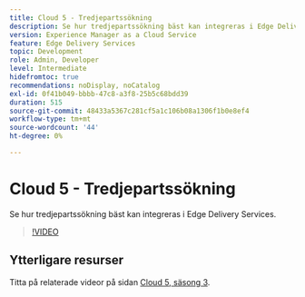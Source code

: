 ```yaml
---
title: Cloud 5 - Tredjepartssökning
description: Se hur tredjepartssökning bäst kan integreras i Edge Delivery Services.
version: Experience Manager as a Cloud Service
feature: Edge Delivery Services
topic: Development
role: Admin, Developer
level: Intermediate
hidefromtoc: true
recommendations: noDisplay, noCatalog
exl-id: 0f41b049-bbbb-47c8-a3f8-25b5c68bdd39
duration: 515
source-git-commit: 48433a5367c281cf5a1c106b08a1306f1b0e8ef4
workflow-type: tm+mt
source-wordcount: '44'
ht-degree: 0%

---
```


# Cloud 5 - Tredjepartssökning

Se hur tredjepartssökning bäst kan integreras i Edge Delivery Services.

>[!VIDEO](https://video.tv.adobe.com/v/3452605?quality=12&learn=on&captions=swe)

## Ytterligare resurser

Titta på relaterade videor på sidan [Cloud 5, säsong 3](../cloud5-season-3.md).
